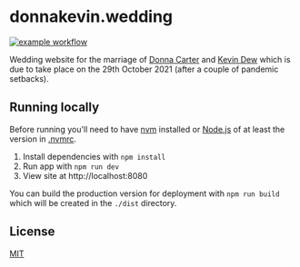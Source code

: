 # donnakevin.wedding

[![example workflow](https://github.com/kevindew/donnakevin.wedding/actions/workflows/ci.yml/badge.svg?branch=main)](https://github.com/kevindew/donnakevin.wedding/actions?query=branch%3Amain)

Wedding website for the marriage of
[Donna Carter](https://github.com/donnacarter) and
[Kevin Dew](https://github.com/kevindew) which is due to
take place on the 29th October 2021 (after a couple of pandemic setbacks).

## Running locally

Before running you'll need to have [nvm](https://github.com/nvm-sh/nvm)
installed or [Node.js](https://nodejs.org) of at least the version in
[.nvmrc](./.nvmrc).

1. Install dependencies with `npm install`
2. Run app with `npm run dev`
3. View site at http://localhost:8080

You can build the production version for deployment with `npm run build` which
will be created in the `./dist` directory.

## License

[MIT](./LICENSE)
